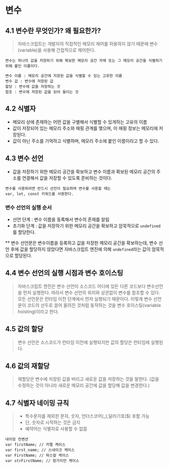 # 변수

## 4.1 변수란 무엇인가? 왜 필요한가?
> 자바스크립트는 개발자의 직접적인 메모리 제어를 허용하지 않기 때문에 변수(variable)을 사용해 간접적으로 제어한다.

  `변수는 하나의 값을 저장하기 위해 확보한 메모리 공간 자체 또는 그 메모리 공간을 식별하기 위해 붙인 이름이다.`
  
  ```
  변수 이름 : 메모리 공간에 저장된 값을 식별할 수 있는 고유한 이름
  변수 값 : 변수에 저장된 값
  할당 : 변수에 값을 저장하는 것
  참조 : 변수에 저장된 값을 읽어 들이는 것
```


## 4.2 식별자
- 메모리 상에 존재하는 어떤 값을 구별해서 식별할 수 있게하는 고유의 이름
- 값이 저장되어 있는 메모리 주소와 매핑 관계를 맺으며, 이 매핑 정보는 메모리에 저장된다.
- 값이 아닌 주소를 기억하고 식별하며, 메모리 주소에 붙인 이름이라고 할 수 있다.


## 4.3 변수 선언
- 값을 저장하기 위한 메모리 공간을 확보하고 변수 이름과 확보된 메모리 공간의 주소를 연결해서 값을 저장할 수 있도록 준비하는 것이다.

```
변수를 사용하려면 반드시 선언이 필요하며 변수를 사용할 때는
var, let, const 키워드를 사용한다.
```

### 변수 선언의 실행 순서
- 선언 단계 : 변수 이름을 동록해서 변수의 존재를 알림
- 초기화 단계 : 값을 저장하기 위한 메모리 공간을 확보하고 암묵적으로 `undefined`를 할당한다.

** 변수 선언문은 변수이름을 등록하고 값을 저장한 메모리 공간을 확보하는데, 변수 선언 후에 값을 할당하지 않았다면 자바스크립트 엔진에 의해 `undefined`라는 값이 암묵적으로 할당된다.


## 4.4 변수 선언의 실행 시점과 변수 호이스팅
> 자바스크립트 엔진은 변수 선언이 소스코드 어디에 있든 다른 코드보다  변수선언을 먼저 실행한다. 따라서 변수 선언의 위치와 상관없이 변수를 참조할 수 있다. 모든 선언문은 런타임 이전 단계에서 먼저 실행되기 때문이다.
> 이렇게 변수 선언문이 코드의 선두로 끌어 올려진 것처럼 동작하는 것을 변수 호이스팅(variable hoisting)이라고 한다.


## 4.5 값의 할당
> 변수 선언은 소스코드가 런타임 이전에 실행되지만 값의 할당은 런타임에 실행된다.


## 4.6 값의 재할당
> 재할당은 변수에 저장된 값을 버리고 새로운 값을 저장하는 것을 말한다. (값을 수정하는 것이 아니라 새로운 메모리 공간에 값을 할당해 값을 변경한다.)


## 4.7 식별자 네이밍 규칙
> - 특수문자를 제외한 문자, 숫자, 언더스코어(_),달러기호($) 포함 가능
> - 단, 숫자로 시작하는 것은 금지
> - 예약어는 식별자로 사용할 수 없믐

```
네이밍 컨벤션
var firstName; // 카멜 케이스
var first_name; // 스네이크 케이스
var FirstName; // 파스칼 케이스
var strFirstName; // 헝가리언 케이스
```
